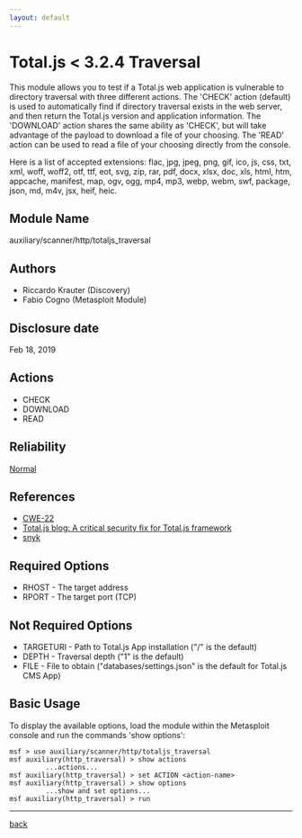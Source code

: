 ```yaml
---
layout: default
---
```


# Total.js < 3.2.4 Traversal
This module allows you to test if a Total.js web application is vulnerable to directory traversal with three different actions. The 'CHECK' action (default) is used to automatically find if directory traversal exists in the web server, and then return the Total.js version and application information. The 'DOWNLOAD' action shares the same ability as 'CHECK', but will take advantage of the payload to download a file of your choosing. The 'READ' action can be used to read a file of your choosing directly from the console.

Here is a list of accepted extensions: flac, jpg, jpeg, png, gif, ico, js, css, txt, xml, woff, woff2, otf, ttf, eot, svg, zip, rar, pdf, docx, xlsx, doc, xls, html, htm, appcache, manifest, map, ogv, ogg, mp4, mp3, webp, webm, swf, package, json, md, m4v, jsx, heif, heic.

## Module Name

auxiliary/scanner/http/totaljs_traversal

## Authors

* Riccardo Krauter (Discovery)
* Fabio Cogno (Metasploit Module)

## Disclosure date

Feb 18, 2019

## Actions

* CHECK
* DOWNLOAD
* READ

## Reliability

[Normal](https://github.com/rapid7/metasploit-framework/wiki/Exploit-Ranking)

## References

* [CWE-22](https://cwe.mitre.org/data/definitions/22.html)
* [Total.js blog: A critical security fix for Total.js framework](https://blog.totaljs.com/blogs/news/20190213-a-critical-security-fix/)
* [snyk](https://snyk.io/vuln/SNYK-JS-TOTALJS-173710)

## Required Options

* RHOST - The target address
* RPORT - The target port (TCP)

## Not Required Options

* TARGETURI - Path to Total.js App installation ("/" is the default)
* DEPTH - Traversal depth ("1" is the default)
* FILE - File to obtain ("databases/settings.json" is the default for Total.js CMS App)

## Basic Usage

To display the available options, load the module within the Metasploit console and run the commands 'show options':

```
msf > use auxiliary/scanner/http/totaljs_traversal
msf auxiliary(http_traversal) > show actions
         ...actions...
msf auxiliary(http_traversal) > set ACTION <action-name>
msf auxiliary(http_traversal) > show options
         ...show and set options...
msf auxiliary(http_traversal) > run
```

---

[back](./)